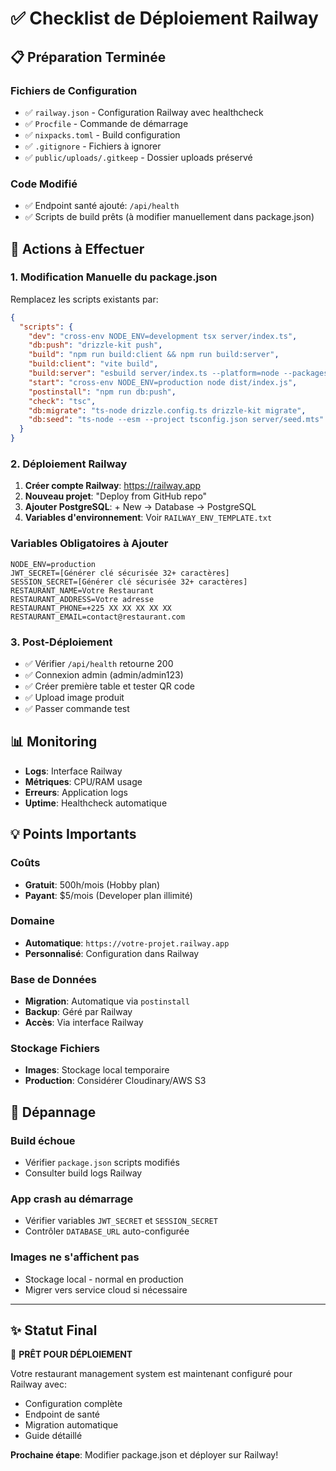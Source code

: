 # ✅ Checklist de Déploiement Railway

## 📋 Préparation Terminée

### Fichiers de Configuration
- ✅ `railway.json` - Configuration Railway avec healthcheck
- ✅ `Procfile` - Commande de démarrage  
- ✅ `nixpacks.toml` - Build configuration
- ✅ `.gitignore` - Fichiers à ignorer
- ✅ `public/uploads/.gitkeep` - Dossier uploads préservé

### Code Modifié
- ✅ Endpoint santé ajouté: `/api/health`
- ✅ Scripts de build prêts (à modifier manuellement dans package.json)

## 🚀 Actions à Effectuer

### 1. Modification Manuelle du package.json
Remplacez les scripts existants par:
```json
{
  "scripts": {
    "dev": "cross-env NODE_ENV=development tsx server/index.ts",
    "db:push": "drizzle-kit push",
    "build": "npm run build:client && npm run build:server",
    "build:client": "vite build", 
    "build:server": "esbuild server/index.ts --platform=node --packages=external --bundle --format=esm --outdir=dist --minify",
    "start": "cross-env NODE_ENV=production node dist/index.js",
    "postinstall": "npm run db:push",
    "check": "tsc",
    "db:migrate": "ts-node drizzle.config.ts drizzle-kit migrate",
    "db:seed": "ts-node --esm --project tsconfig.json server/seed.mts"
  }
}
```

### 2. Déploiement Railway
1. **Créer compte Railway**: https://railway.app
2. **Nouveau projet**: "Deploy from GitHub repo"
3. **Ajouter PostgreSQL**: + New → Database → PostgreSQL
4. **Variables d'environnement**: Voir `RAILWAY_ENV_TEMPLATE.txt`

### Variables Obligatoires à Ajouter
```env
NODE_ENV=production
JWT_SECRET=[Générer clé sécurisée 32+ caractères]
SESSION_SECRET=[Générer clé sécurisée 32+ caractères]
RESTAURANT_NAME=Votre Restaurant
RESTAURANT_ADDRESS=Votre adresse
RESTAURANT_PHONE=+225 XX XX XX XX XX
RESTAURANT_EMAIL=contact@restaurant.com
```

### 3. Post-Déploiement
- ✅ Vérifier `/api/health` retourne 200
- ✅ Connexion admin (admin/admin123)
- ✅ Créer première table et tester QR code
- ✅ Upload image produit
- ✅ Passer commande test

## 📊 Monitoring
- **Logs**: Interface Railway
- **Métriques**: CPU/RAM usage 
- **Erreurs**: Application logs
- **Uptime**: Healthcheck automatique

## 💡 Points Importants

### Coûts
- **Gratuit**: 500h/mois (Hobby plan)
- **Payant**: $5/mois (Developer plan illimité)

### Domaine
- **Automatique**: `https://votre-projet.railway.app`
- **Personnalisé**: Configuration dans Railway

### Base de Données
- **Migration**: Automatique via `postinstall`
- **Backup**: Géré par Railway
- **Accès**: Via interface Railway

### Stockage Fichiers
- **Images**: Stockage local temporaire
- **Production**: Considérer Cloudinary/AWS S3

## 🔧 Dépannage

### Build échoue
- Vérifier `package.json` scripts modifiés
- Consulter build logs Railway

### App crash au démarrage  
- Vérifier variables `JWT_SECRET` et `SESSION_SECRET`
- Contrôler `DATABASE_URL` auto-configurée

### Images ne s'affichent pas
- Stockage local - normal en production
- Migrer vers service cloud si nécessaire

---

## ✨ Statut Final
🎯 **PRÊT POUR DÉPLOIEMENT**

Votre restaurant management system est maintenant configuré pour Railway avec:
- Configuration complète
- Endpoint de santé
- Migration automatique 
- Guide détaillé

**Prochaine étape**: Modifier package.json et déployer sur Railway!